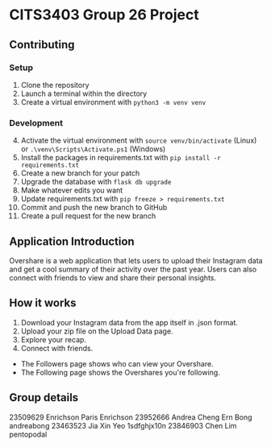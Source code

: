 # CITS3403 Group 26 Project

## Contributing
### Setup
1. Clone the repository
2. Launch a terminal within the directory
3. Create a virtual environment with `python3 -m venv venv`

### Development
4. Activate the virtual environment with `source venv/bin/activate` (Linux) or `.\venv\Scripts\Activate.ps1` (Windows)
5. Install the packages in requirements.txt with `pip install -r requirements.txt`
6. Create a new branch for your patch
7. Upgrade the database with `flask db upgrade`
8. Make whatever edits you want
9. Update requirements.txt with `pip freeze > requirements.txt`
10. Commit and push the new branch to GitHub
11. Create a pull request for the new branch

## Application Introduction 
Overshare is a web application that lets users to upload their Instagram data and get a cool summary of their activity over the past year. Users can also connect with friends to view and share their personal insights. 

## How it works 
1. Download your Instagram data from the app itself in .json format.
2. Upload your zip file on the Upload Data page.
3. Explore your recap.
4. Connect with friends.
- The Followers page shows who can view your Overshare.
- The Following page shows the Overshares you're following.
  
## Group details
23509629	Enrichson Paris	        Enrichson
23952666	Andrea Cheng Ern Bong	  andreabong
23463523	Jia Xin Yeo	            1sdfghjx10n
23846903	Chen Lim                pentopodal
